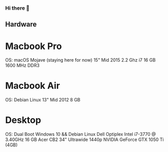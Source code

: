 ### Hi there 👋

## Hardware
# Macbook Pro
OS: macOS Mojave (staying here for now)
15" Mid 2015
2.2 Ghz i7
16 GB 1600 MHz DDR3
# Macbook Air
OS: Debian Linux
13" Mid 2012 
8 GB 
# Desktop 
OS: Dual Boot Windows 10 && Debian Linux
Dell Optiplex
Intel i7-3770 @ 3.40GHz
16 GB
Acer CB2 34" Ultrawide 1440p
NVIDIA GeForce GTX 1050 Ti (4GB)

<!--
**kgrayallday/kgrayallday** is a ✨ _special_ ✨ repository because its `README.md` (this file) appears on your GitHub profile.

Here are some ideas to get you started:

- 🔭 I’m currently working on ...
- 🌱 I’m currently learning ...
- 👯 I’m looking to collaborate on ...
- 🤔 I’m looking for help with ...
- 💬 Ask me about ...
- 📫 How to reach me: ...
- 😄 Pronouns: ...
- ⚡ Fun fact: ...
-->
